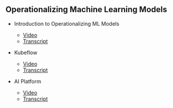 ## Operationalizing Machine Learning Models

- Introduction to Operationalizing ML Models
    - [Video](https://drive.google.com/file/d/1GmmE_WLTpq1LG9NJLQfLO_loJqGT2Wf8/view)
    - [Transcript](1.introduction_to_operationalizing_ml_models.md)

- Kubeflow
    - [Video](https://drive.google.com/file/d/1COfYo2hcMm02PIeQsfReaprQjrmxw-iJ/view)
    - [Transcript](2.kubeflow.md)

- AI Platform
    - [Video](https://drive.google.com/file/d/15_gKKEF2LJ-lUEa8aLLCNLMIqJmJI46J/view)
    - [Transcript](3.ai_platform.md)
